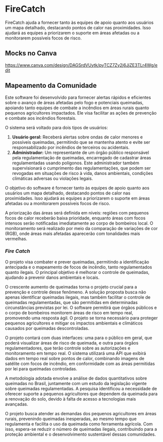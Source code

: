 # FireCatch
FireCatch ajuda a fornecer tanto às equipes de apoio quanto aos usuários um mapa detalhado, destacando pontos de calor nas proximidades. Isso ajudará as equipes a priorizarem o suporte em áreas afetadas ou a monitorarem possíveis focos de risco.

## Mocks no Canva
https://www.canva.com/design/DAGSrdVUytk/pyTCZ7Zy2j6JjZE3TLr4Wg/edit

## Mapeamento da Comunidade

Este software foi desenvolvido para fornecer alertas rápidos e eficientes sobre o avanço de áreas afetadas pelo fogo e potenciais queimadas, apoiando tanto equipes de combate a incêndios em áreas rurais quanto pequenos agricultores impactados. Ele visa facilitar as ações de prevenção e combate aos incêndios florestais.

O sistema será voltado para dois tipos de usuários:

1. **Usuário geral:** Receberá alertas sobre ondas de calor menores e possíveis queimadas, permitindo que se mantenha atento e evite ser responsabilizado por incêndios de terceiros ou acidentais.
2. **Administrador:** Um representante de um órgão público responsável pela regulamentação de queimadas, encarregado de cadastrar áreas regulamentadas usando polígonos. Este administrador também supervisionará o cumprimento das regulamentações, que podem ser revogadas em situações de risco à vida, danos ambientais, condições climáticas adversas ou violações legais.

O objetivo do software é fornecer tanto às equipes de apoio quanto aos usuários um mapa detalhado, destacando pontos de calor nas proximidades. Isso ajudará as equipes a priorizarem o suporte em áreas afetadas ou a monitorarem possíveis focos de risco.

A priorização das áreas será definida em níveis: regiões com pequenos focos de calor receberão baixa prioridade, enquanto áreas com focos intensos serão notificadas imediatamente ao corpo de bombeiros local. O monitoramento será realizado por meio da comparação de variações de cor (RGB), onde áreas mais afetadas aparecerão com tonalidades mais vermelhas.

### ***Fire Catch***

O projeto visa combater e prever queimadas, permitindo a identificação antecipada e o mapeamento de focos de incêndio, tanto regulamentados quanto ilegais. O principal objetivo é melhorar o controle de queimadas, ajudando a prevenir danos ambientais e locais.

O crescente aumento de queimadas torna o projeto crucial para a prevenção e controle desse fenômeno. A solução proposta busca não apenas identificar queimadas ilegais, mas também facilitar o controle de queimadas regulamentadas, que são permitidas em determinadas circunstâncias previstas por lei. O software permitirá que órgãos públicos e o corpo de bombeiros monitorem áreas de risco em tempo real, promovendo uma resposta ágil. O projeto se torna necessário para proteger pequenos agricultores e mitigar os impactos ambientais e climáticos causados por queimadas descontroladas.

O projeto contará com duas interfaces: uma para o público em geral, que poderá visualizar áreas de risco de queimada, e outra para órgãos regulamentadores, que terão controle sobre as autorizações e monitoramento em tempo real. O sistema utilizará uma API que exibirá dados em tempo real sobre pontos de calor, combinando imagens de satélite com focos de incêndio, em conformidade com as áreas permitidas por lei para queimadas controladas.

A metodologia adotada envolve a análise de dados quantitativos sobre queimadas no Brasil, juntamente com um estudo da legislação vigente sobre queimadas regulamentadas. A pesquisa identificou a necessidade de oferecer suporte a pequenos agricultores que dependem da queimada para a renovação do solo, devido à falta de acesso a tecnologias mais avançadas.

O projeto busca atender as demandas dos pequenos agricultores em áreas rurais, prevenindo queimadas inesperadas, ao mesmo tempo que regulamenta e facilita o uso da queimada como ferramenta agrícola. Com isso, espera-se reduzir o número de queimadas ilegais, contribuindo para a proteção ambiental e o desenvolvimento sustentável dessas comunidades.
